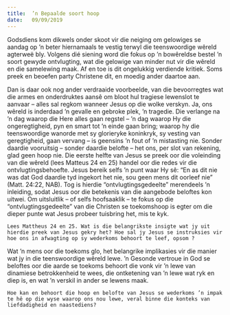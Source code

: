 ```yaml
---
title:  ’n Bepaalde soort hoop
date:   09/09/2019
---
```


Godsdiens kom dikwels onder skoot vir die neiging om gelowiges se aandag op ’n beter hiernamaals te vestig terwyl die teenswoordige wêreld agterweë bly. Volgens dié siening word die fokus op ’n bowêreldse bestel ’n soort gewyde ontvlugting, wat die gelowige van minder nut vir die wêreld en die samelewing maak. Af en toe is dit ongelukkig verdiende kritiek. Soms preek en beoefen party Christene dit, en moedig ander daartoe aan. 

Dan is daar ook nog ander verdraaide voorbeelde, van die bevoorregtes wat die armes en onderdruktes aansê om bloot hul tragiese lewenslot te aanvaar – alles sal regkom wanneer Jesus op die wolke verskyn. Ja, ons wêreld is inderdaad ’n gevalle en gebroke plek, ’n tragedie. Die verlange na ’n dag waarop die Here alles gaan regstel – ’n dag waarop Hy die ongeregtigheid, pyn en smart tot ’n einde gaan bring; waarop hy die teenswoordige wanorde met sy glorieryke koninkryk, sy vesting van geregtigheid, gaan vervang – is geensins ’n fout of ’n mistasting nie. Sonder daardie vooruitsig – sonder daardie belofte – het ons, per slot van rekening, glad geen hoop nie. Die eerste helfte van Jesus se preek oor die voleinding van die wêreld (lees Matteus 24 en 25) handel oor die redes vir die ontvlugtingsbehoefte. Jesus bereik selfs ’n punt waar Hy sê: “En as dit nie was dat God daardie tyd ingekort het nie, sou geen mens dit oorleef nie” (Matt. 24:22, NAB). Tog is hierdie “ontvlugtingsgedeelte” merendeels ’n inleiding, sodat Jesus oor die betekenis van die aangebode beloftes kon uitwei. Om uitsluitlik – of selfs hoofsaaklik – te fokus op die “ontvlugtingsgedeelte” van die Christen se toekomshoop is egter om die dieper punte wat Jesus probeer tuisbring het, mis te kyk. 

`Lees Mattheus 24 en 25. Wat is die belangrikste insigte wat jy uit hierdie preek van Jesus gekry het? Hoe sal jy Jesus se instruksies vir hoe ons in afwagting op sy wederkoms behoort te leef, opsom ?` 

Wat ’n mens oor die toekoms glo, het belangrike implikasies vir die manier wat jy in die teenswoordige wêreld lewe. ’n Gesonde vertroue in God se beloftes oor die aarde se toekoms behoort die vonk vir ’n lewe van dinamiese betrokkenheid te wees, die ontketening van ’n lewe wat ryk en diep is, en wat ’n verskil in ander se lewens maak. 

`Hoe kan en behoort die hoop en belofte van Jesus se wederkoms ’n impak te hê op die wyse waarop ons nou lewe, veral binne die konteks van liefdadigheid en naastediens?`